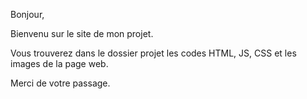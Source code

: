 Bonjour,

Bienvenu sur le site de mon projet.

Vous trouverez dans le dossier projet les codes HTML, JS, CSS et les images de la page web.

Merci de votre passage.
